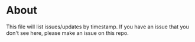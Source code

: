 # About

This file will list issues/updates by timestamp. If you have an issue that you don't see here, please make an issue on this repo. 
